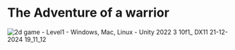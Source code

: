 # The Adventure of a warrior
 
![2d game - Level1 - Windows, Mac, Linux - Unity 2022 3 10f1_ _DX11_ 21-12-2024 19_11_12](https://github.com/user-attachments/assets/36cde2ef-741e-496d-b4bc-f29696ac4c3b)
